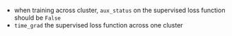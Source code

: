 - when training across cluster, `aux_status` on the supervised loss function should be `False`
- `time_grad` the supervised loss function across one cluster
